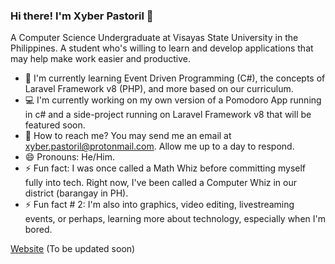 ### Hi there! I'm Xyber Pastoril 👋

A Computer Science Undergraduate at Visayas State University in the Philippines. A student who's willing to learn and develop applications that may help make work easier and productive.

- 🏫 I'm currently learning Event Driven Programming (C#), the concepts of Laravel Framework v8 (PHP), and more based on our curriculum.
- 💻 I'm currently working on my own version of a Pomodoro App running in c# and a side-project running on Laravel Framework v8 that will be featured soon.
- 📧 How to reach me? You may send me an email at xyber.pastoril@protonmail.com. Allow me up to a day to respond.
- 😄 Pronouns: He/Him.
- ⚡ Fun fact: I was once called a Math Whiz before committing myself fully into tech. Right now, I've been called a Computer Whiz in our district (barangay in PH).
- ⚡ Fun fact # 2: I'm also into graphics, video editing, livestreaming events, or perhaps, learning more about technology, especially when I'm bored.

[Website](http://cyboryan.github.io) (To be updated soon)
